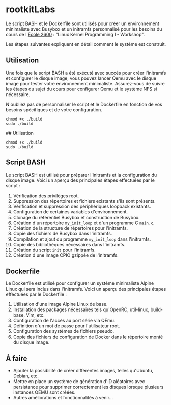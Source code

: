 # rootkitLabs

Le script BASH et le Dockerfile sont utilisés pour créer un environnement minimaliste avec Busybox et un initramfs personnalisé pour les besoins du cours de l'[École 2600](https://ecole2600.com/)
: "Linux Kernel Programming I - Workshop".

Les étapes suivantes expliquent en détail comment le système est construit.

## Utilisation
Une fois que le script BASH a été exécuté avec succès pour créer l'initramfs et configurer le disque image, vous pouvez lancer Qemu avec le disque image pour tester votre environnement minimaliste. Assurez-vous de suivre les étapes du sujet du cours pour configurer Qemu et le système NFS si nécessaire.

N'oubliez pas de personnaliser le script et le Dockerfile en fonction de vos besoins spécifiques et de votre configuration.
```
chmod +x ./build
sudo ./build
```


## Utilisation
```
chmod +x ./build
sudo ./build
```

## Script BASH

Le script BASH est utilisé pour préparer l'initramfs et la configuration du disque image. Voici un aperçu des principales étapes effectuées par le script :

1. Vérification des privilèges root.
2. Suppression des répertoires et fichiers existants s'ils sont présents.
3. Vérification et suppression des périphériques loopback existants.
4. Configuration de certaines variables d'environnement.
5. Clonage du référentiel Busybox et construction de Busybox.
6. Création d'un répertoire `my_init_loop` et d'un programme C `main.c`.
7. Création de la structure de répertoires pour l'initramfs.
8. Copie des fichiers de Busybox dans l'initramfs.
9. Compilation et ajout du programme `my_init_loop` dans l'initramfs.
10. Copie des bibliothèques nécessaires dans l'initramfs.
11. Création du script `init` pour l'initramfs.
12. Création d'une image CPIO gzippée de l'initramfs.
    
## Dockerfile

Le Dockerfile est utilisé pour configurer un système minimaliste Alpine Linux qui sera inclus dans l'initramfs. Voici un aperçu des principales étapes effectuées par le Dockerfile :

1. Utilisation d'une image Alpine Linux de base.
2. Installation des packages nécessaires tels qu'OpenRC, util-linux, build-base, Vim, etc.
3. Configuration de l'accès au port série via QEmu.
4. Définition d'un mot de passe pour l'utilisateur root.
5. Configuration des systèmes de fichiers pseudo.
6. Copie des fichiers de configuration de Docker dans le répertoire monté du disque image.

## À faire

- Ajouter la possibilité de créer différentes images, telles qu'Ubuntu, Debian, etc.
- Mettre en place un système de génération d'ID aléatoires avec persistance pour supprimer correctement les disques lorsque plusieurs instances QEMU sont créées.
- Autres améliorations et fonctionnalités à venir...

